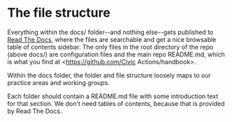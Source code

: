 # The file structure

Everything within the docs/ folder--and nothing else--gets published to [Read The Docs](read-the-docs.md), where the files are searchable and get a nice browsable table of contents sidebar.  The only files in the root directory of the repo (above docs/) are configuration files and the main repo README.md, which is what you find at <https://github.com/Civic Actions/handbook>.

Within the docs folder, the folder and file structure loosely maps to our practice areas and working groups.

Each folder should contain a README.md file with some introduction text for that section. We don't need tables of contents, because that is provided by Read The Docs.   
